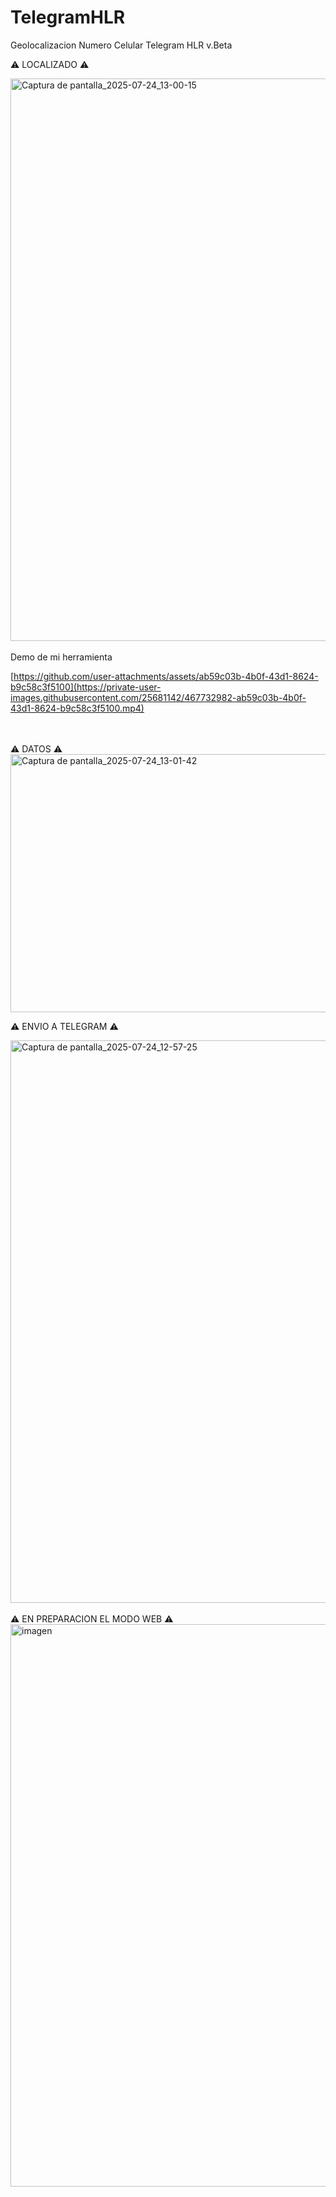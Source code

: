 # TelegramHLR
Geolocalizacion Numero Celular Telegram HLR v.Beta

⚠️ LOCALIZADO ⚠️

<img width="1600" height="900" alt="Captura de pantalla_2025-07-24_13-00-15" src="https://github.com/user-attachments/assets/92c37aca-3ef7-4104-bd64-5e5803546321" />
<br>
<br>
Demo de mi herramienta

[https://github.com/user-attachments/assets/ab59c03b-4b0f-43d1-8624-b9c58c3f5100](https://private-user-images.githubusercontent.com/25681142/467732982-ab59c03b-4b0f-43d1-8624-b9c58c3f5100.mp4)

<br>
<br>
⚠️ DATOS ⚠️

<img width="710" height="413" alt="Captura de pantalla_2025-07-24_13-01-42" src="https://github.com/user-attachments/assets/c99b85b0-9a2a-4599-a939-3d93bd5dbd03" />

⚠️ ENVIO A TELEGRAM ⚠️

<img width="1600" height="900" alt="Captura de pantalla_2025-07-24_12-57-25" src="https://github.com/user-attachments/assets/741ecd24-181c-41b1-ad54-baf3209fc3e6" />

<br>
<br>
⚠️ EN PREPARACION EL MODO WEB ⚠️

<img width="1600" height="900" alt="imagen" src="https://github.com/user-attachments/assets/618fa4ba-ba63-4dde-8783-d74f157e8021" />
